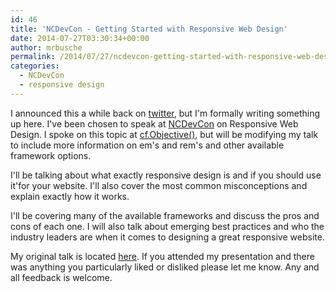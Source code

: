 ```yaml
---
id: 46
title: 'NCDevCon - Getting Started with Responsive Web Design'
date: 2014-07-27T03:30:34+00:00
author: mrbusche
permalink: /2014/07/27/ncdevcon-getting-started-with-responsive-web-desgin/
categories:
  - NCDevCon
  - responsive design
---
```


I announced this a while back on [twitter](https://twitter.com/mrbusche/status/487582064146141184), but I'm formally writing something up here. I've been chosen to speak at [NCDevCon](https://ncdevcon.com/) on Responsive Web Design. I spoke on this topic at [cf.Objective()](https://www.cfobjective.com/), but will be modifying my talk to include more information on em's and rem's and other available framework options.

I'll be talking about what exactly responsive design is and if you should use it'for your website. I'll also cover the most common misconceptions and explain exactly how it works.

I'll be covering many of the available frameworks and discuss the pros and cons of each one. I will also talk about emerging best practices and who the industry leaders are when it comes to designing a great responsive website.

My original talk is located [here](https://mrbusche.com/p/responsive/#/). If you attended my presentation and there was anything you particularly liked or disliked please let me know. Any and all feedback is welcome.
